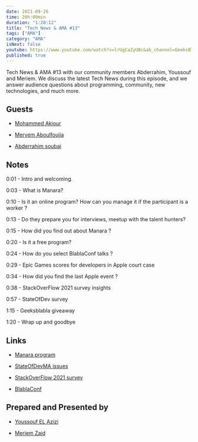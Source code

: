 ```yaml
---
date: 2021-09-26
time: 20h:00min
duration: "1:20:12"
title: "Tech News & AMA #13"
tags: ["AMA"]
category: "AMA"
isNext: false
youtube: https://www.youtube.com/watch?v=lrUgCaZyUBc&ab_channel=GeeksBlaBla
published: true
---
```


Tech News & AMA #13 with our community members Abderrahim, Youssouf and Meriem. We discuss the latest Tech News during this episode, and we answer audience questions about programming, community, new technologies, and much more.

## Guests


- [Mohammed Akiour](https://www.facebook.com/mohammedakiour)

- [Meryem Aboulfoujja](https://www.facebook.com/maar.yeem.946)

- [Abderrahim soubai](https://www.soubai.me/)

## Notes

0:01 - Intro and welcoming.

0:03 - What is Manara?

0:10 - Is it an online program? How can you manage it if the participant is a worker ?

0:13 - Do they prepare you for interviews, meetup with the talent hunters?

0:15 - How did you find out about Manara ?

0:20 - Is it a free program?

0:24 - How do you select BlablaConf talks ?

0:29 - Epic Games scores for developers in Apple court case 

0:34 - How did you find the last Apple event ?

0:38 - StackOverFlow 2021 survey insights

0:57 - StateOfDev survey

1:15 - Geeksblabla giveaway

1:20 - Wrap up and goodbye

## Links

- [Manara program](https://www.manara.tech/apply-as-an-engineer?utm_source=FBDevCMorocco)

- [StateOfDevMA issues](https://github.com/DevC-Casa/stateofdev.ma/issues)

- [StackOverFlow 2021 survey](https://insights.stackoverflow.com/survey/2021#technology)

- [BlablaConf](https://blablaconf.com)

## Prepared and Presented by

- [Youssouf EL Azizi](https://elazizi.com/)

- [Meriem Zaid](https://twitter.com/_iMeriem)

